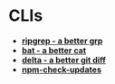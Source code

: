 # CLIs

- [**ripgrep - a better grp**](https://github.com/BurntSushi/ripgrep)
- [**bat - a better cat**](https://github.com/sharkdp/bat)
- [**delta - a better git diff**](https://github.com/dandavison/delta)
- [**npm-check-updates**](https://www.npmjs.com/package/npm-check-updates)
